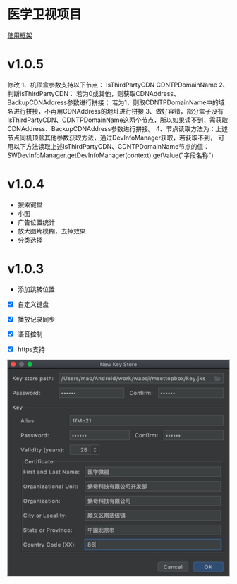 


# 医学卫视项目
[使用框架](https://github.com/limedroid/XDroidMv)

# v1.0.5
修改
1、机顶盒参数支持以下节点：
IsThirdPartyCDN
CDNTPDomainName
2、判断IsThirdPartyCDN：
若为0或其他，则获取CDNAddress、BackupCDNAddress参数进行拼接；
若为1，则取CDNTPDomainName中的域名进行拼接，不再用CDNAddress的地址进行拼接
3、做好容错，部分盒子没有IsThirdPartyCDN、CDNTPDomainName这两个节点，所以如果读不到，需获取CDNAddress、BackupCDNAddress参数进行拼接。
4、节点读取方法为：上述节点同机顶盒其他参数获取方法，通过DevInfoManager获取，若获取不到，
可用以下方法读取上述IsThirdPartyCDN、CDNTPDomainName节点的值：SWDevInfoManager.getDevInfoManager(context).getValue("字段名称")


# v1.0.4
- 搜索键盘
- 小图
- 广告位置统计
- 放大图片模糊，去掉效果
- 分类选择


# v1.0.3  
- 添加跳转位置 


- [x] 自定义键盘
- [x] 播放记录同步
- [x] 语音控制
- [x] https支持









![image-20200909155937854](img/image-20200909155937854.png)